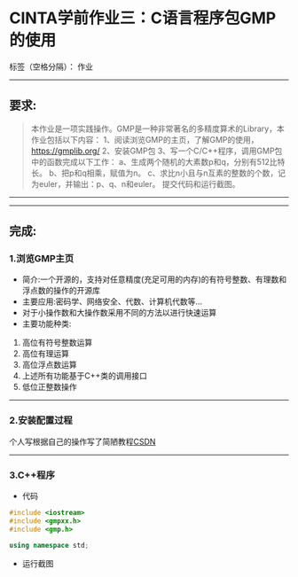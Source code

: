 ﻿# CINTA学前作业三：C语言程序包GMP的使用

标签（空格分隔）： 作业

---

## 要求:
>本作业是一项实践操作。GMP是一种非常著名的多精度算术的Library，本作业包括以下内容：
1、阅读浏览GMP的主页，了解GMP的使用，https://gmplib.org/
2、安装GMP包
3、写一个C/C++程序，调用GMP包中的函数完成以下工作：
a、生成两个随机的大素数p和q，分别有512比特长。
b、把p和q相乘，赋值为n。
c、求比n小且与n互素的整数的个数，记为euler，并输出：p、q、n和euler。
提交代码和运行截图。

***
***

## 完成:
### 1.浏览GMP主页
- 简介:一个开源的，支持对任意精度(充足可用的内存)的有符号整数、有理数和浮点数的操作的开源库
- 主要应用:密码学、网络安全、代数、计算机代数等...
- 对于小操作数和大操作数采用不同的方法以进行快速运算
- 主要功能种类:
1. 高位有符号整数运算
2. 高位有理运算
3. 高位浮点数运算
4. 上述所有功能基于C++类的调用接口
5. 低位正整数操作

***

### 2.安装配置过程
个人写根据自己的操作写了简陋教程[CSDN][1]
***

### 3.C++程序
- 代码 

```C++
#include <iostream>
#include <gmpxx.h>
#include <gmp.h>

using namespace std;
``` 

- 运行截图


  [1]: https://blog.csdn.net/weixin_51966728/article/details/120009050